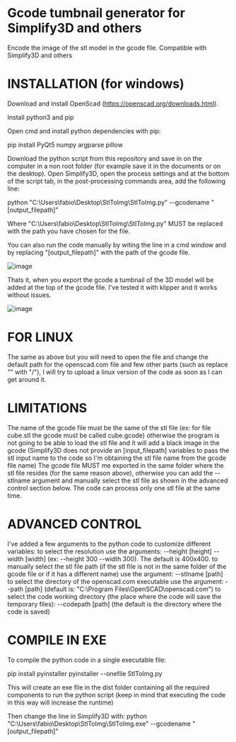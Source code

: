 # Gcode tumbnail generator for Simplify3D and others
Encode the image of the stl model in the gcode file. Compatible with Simplify3D and others


# INSTALLATION (for windows)
Download and install OpenScad (https://openscad.org/downloads.html).

Install python3 and pip

Open cmd and install python dependencies with pip:

pip install PyQt5 numpy argparse pillow

Download the python script from this repository and save in on the computer in a non root folder (for example save it in the documents or on the desktop).
Open Simplify3D, open the process settings and at the bottom of the script tab, in the post-processing commands area, add the following line:

python "C:\Users\fabio\Desktop\StlToImg\StlToImg.py" --gcodename "[output_filepath]" 

Where "C:\Users\fabio\Desktop\StlToImg\StlToImg.py" MUST be replaced with the path you have chosen for the file.

You can also run the code manually by witing the line in a cmd window and by replacing "[output_filepath]" with the path of the gcode file.

![image](https://user-images.githubusercontent.com/76878512/178706122-4931561a-a943-4328-bcd6-74f3e6082248.png)

Thats it, when you export the gcode a tumbnail of the 3D model will be added at the top of the gcode file.
I've tested it with klipper and it works without issues.

![image](https://user-images.githubusercontent.com/76878512/178697824-9cb6ff84-b9ea-45eb-8931-c2e3906ec053.png)


# FOR LINUX
The same as above but you will need to open the file and change the default path for the openscad.com file and few other parts (such as replace "\" with "/"),
I will try to upload a linux version of the code as soon as I can get around it.

# LIMITATIONS
The name of the gcode file must be the same of the stl file (ex: for file cube.stl the gcode must be called cube.gcode) otherwise the program is not going to be able to load the stl file and it will add a black image in the gcode (Simplify3D does not provide an [input_filepath] variables to pass the stl input name to the code so I'm obtaining the stl file name from the gcode file name)
The gcode file MUST me exported in the same folder where the stl file resides (for the same reason above), otherwise you can add the --stlname argument and manually select the stl file as shown in the advanced control section below.
The code can process only one stl file at the same time.

# ADVANCED CONTROL
I've added a few arguments to the python code to customize different variables:
to select the resolution use the arguments: --height [height] --width [width] (ex: --height 300 --width 300). The default is 400x400.
to manually select the stl file path (if the stl file is not in the same folder of the gcode file or if it has a different name) use the argument: --stlname [path]
to select the directory of the openscad.com executable use the argument: --path [path] (default is: "C:\\Program Files\\OpenSCAD\\openscad.com")
to select the code working directory (the place where the code will save the temporary files): --codepath [path] (the default is the directory where the code is saved)

# COMPILE IN EXE
To compile the python code in a single executable file:

pip install pyinstaller
pyinstaller --onefile StlToImg.py

This will create an exe file in the dist folder containing all the required components to run the python script (keep in mind that executing the code in this way will increase the runtime)

Then change the line in Simplify3D with:
python "C:\Users\fabio\Desktop\StlToImg\StlToImg.exe" --gcodename "[output_filepath]" 

